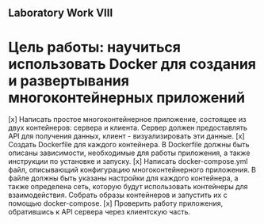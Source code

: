 ## Laboratory Work VIII

# Цель работы: научиться использовать Docker для создания и развертывания многоконтейнерных приложений

[x] Написать простое многоконтейнерное приложение, состоящее из двух
контейнеров: сервера и клиента. Сервер должен предоставлять API для получения данных,
клиент - визуализировать эти данные.
[x] Создать Dockerfile для каждого контейнера. В
Dockerfile должны быть описаны зависимости, необходимые для работы приложения, а
также инструкции по установке и запуску. 
[x] Написать docker-compose.yml файл, описывающий конфигурацию многоконтейнерного приложения. В файле должны быть указаны настройки для каждого контейнера, а также определена сеть, которую будут использовать контейнеры для взаимодействия. Собрать образы контейнеров и запустить их с помощью docker-compose.
[x] Проверить работу приложения, обратившись к API сервера через клиентскую часть.
